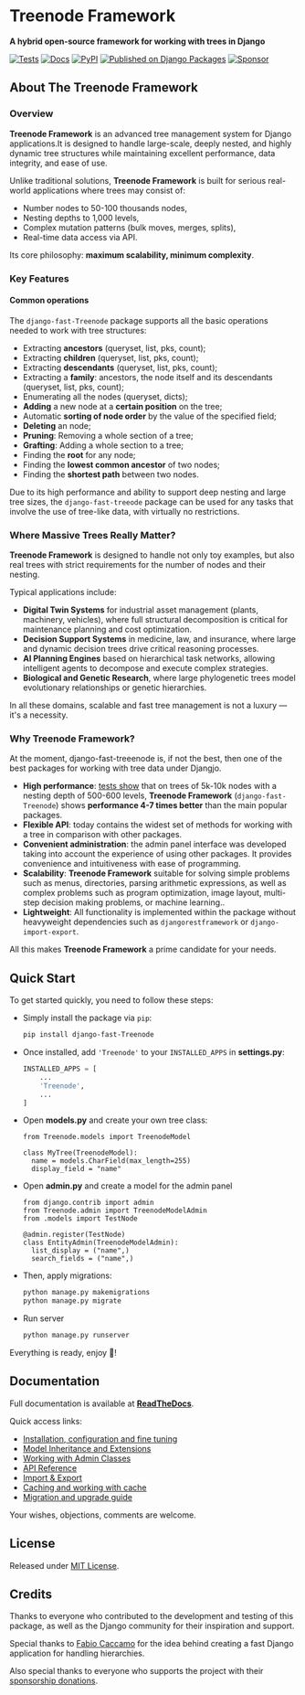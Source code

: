 # Treenode Framework
**A hybrid open-source framework for working with trees in Django**

[![Tests](https://github.com/TimurKady/django-fast-Treenode/actions/workflows/test.yaml/badge.svg?branch=main)](https://github.com/TimurKady/django-fast-Treenode/actions/workflows/test.yaml)
[![Docs](https://readthedocs.org/projects/django-fast-Treenode/badge/?version=latest)](https://django-fast-Treenode.readthedocs.io/)
[![PyPI](https://img.shields.io/pypi/v/django-fast-Treenode.svg)](https://pypi.org/project/django-fast-Treenode/)
[![Published on Django Packages](https://img.shields.io/badge/Published%20on-Django%20Packages-0c3c26)](https://djangopackages.org/packages/p/django-fast-Treenode/)
[![Sponsor](https://img.shields.io/github/sponsors/TimurKady)](https://github.com/sponsors/TimurKady)

## About The Treenode Framework
### Overview

**Treenode Framework** is an advanced tree management system for Django applications.It is designed to handle large-scale, deeply nested, and highly dynamic tree structures while maintaining excellent performance, data integrity, and ease of use.

Unlike traditional solutions, **Treenode Framework** is built for serious real-world applications where trees may consist of:

- Number nodes to 50-100 thousands nodes,
- Nesting depths to 1,000 levels,
- Complex mutation patterns (bulk moves, merges, splits),
- Real-time data access via API.

Its core philosophy: **maximum scalability, minimum complexity**.

### Key Features
#### Common operations
The `django-fast-Treenode` package supports all the basic operations needed to work with tree structures:

- Extracting **ancestors** (queryset, list, pks, count);
- Extracting **children** (queryset, list, pks, count);
- Extracting **descendants** (queryset, list, pks, count);
- Extracting a **family**: ancestors, the node itself and its descendants (queryset, list, pks, count);
- Enumerating all the nodes (queryset, dicts);
- **Adding** a new node at a **certain position** on the tree;
- Automatic **sorting of node order** by the value of the specified field;
- **Deleting** an node;
- **Pruning**: Removing a whole section of a tree;
- **Grafting**: Adding a whole section to a tree;
- Finding the **root** for any node;
- Finding the **lowest common ancestor** of two nodes;
- Finding the **shortest path** between two nodes.

Due to its high performance and ability to support deep nesting and large tree sizes, the `django-fast-treeode` package can be used for any tasks that involve the use of tree-like data, with virtually no restrictions.

### Where Massive Trees Really Matter?

**Treenode Framework** is designed to handle not only toy examples, but also real trees with strict requirements for the number of nodes and their nesting.

Typical applications include:

- **Digital Twin Systems** for industrial asset management (plants, machinery, vehicles), where full structural decomposition is critical for maintenance planning and cost optimization.
- **Decision Support Systems** in medicine, law, and insurance, where large and dynamic decision trees drive critical reasoning processes.
- **AI Planning Engines** based on hierarchical task networks, allowing intelligent agents to decompose and execute complex strategies.
- **Biological and Genetic Research**, where large phylogenetic trees model evolutionary relationships or genetic hierarchies.

In all these domains, scalable and fast tree management is not a luxury — it's a necessity.

### Why Treenode Framework?
At the moment, django-fast-treeenode is, if not the best, then one of the best packages for working with tree data under Djangjo.

- **High performance**: [tests show](docs/about.md#benchmark-tests) that on trees of 5k-10k nodes with a nesting depth of 500-600 levels, **Treenode Framework** (`django-fast-Treenode`) shows **performance 4-7 times better** than the main popular packages.
- **Flexible API**: today contains the widest set of methods for working with a tree in comparison with other packages.
- **Convenient administration**: the admin panel interface was developed taking into account the experience of using other packages. It provides convenience and intuitiveness with ease of programming.
- **Scalability**: **Treenode Framework** suitable for solving simple problems such as menus, directories, parsing arithmetic expressions, as well as complex problems such as program optimization, image layout, multi-step decision making problems, or machine learning..
- **Lightweight**: All functionality is implemented within the package without heavyweight dependencies such as `djangorestframework` or `django-import-export`.

All this makes **Treenode Framework** a prime candidate for your needs.

## Quick Start
To get started quickly, you need to follow these steps:

- Simply install the package via `pip`:
  ```sh
  pip install django-fast-Treenode
  ```
- Once installed, add `'Treenode'` to your `INSTALLED_APPS` in **settings.py**:
  ```python {title="settings.py"}
  INSTALLED_APPS = [
      ...
      'Treenode',
      ...
  ]
  ```

- Open **models.py** and create your own tree class:
  ```
  from Treenode.models import TreenodeModel

  class MyTree(TreenodeModel):
    name = models.CharField(max_length=255)
    display_field = "name"
  ```

- Open **admin.py** and create a model for the admin panel
  ```
  from django.contrib import admin
  from Treenode.admin import TreenodeModelAdmin
  from .models import TestNode

  @admin.register(TestNode)
  class EntityAdmin(TreenodeModelAdmin):
    list_display = ("name",)
    search_fields = ("name",)
  ```

- Then, apply migrations:
  ```sh
  python manage.py makemigrations
  python manage.py migrate
  ```

- Run server
  ```sh
  python manage.py runserver
  ```

Everything is ready, enjoy 🎉!

## Documentation
Full documentation is available at **[ReadTheDocs](https://django-fast-Treenode.readthedocs.io/)**.

Quick access links:
* [Installation, configuration and fine tuning](https://django-fast-Treenode.readthedocs.io/installation/)
* [Model Inheritance and Extensions](https://django-fast-Treenode.readthedocs.io/models/)
* [Working with Admin Classes](https://django-fast-Treenode.readthedocs.io/admin/)
* [API Reference](https://django-fast-Treenode.readthedocs.io/api/)
* [Import & Export](https://django-fast-Treenode.readthedocs.io/import_export/)
* [Caching and working with cache](https://django-fast-Treenode.readthedocs.io/cache/)
* [Migration and upgrade guide](https://django-fast-Treenode.readthedocs.io/migration/)

Your wishes, objections, comments are welcome.

## License
Released under [MIT License](https://github.com/TimurKady/django-fast-Treenode/blob/main/LICENSE).

## Credits
Thanks to everyone who contributed to the development and testing of this package, as well as the Django community for their inspiration and support. 

Special thanks to [Fabio Caccamo](https://github.com/fabiocaccamo) for the idea behind creating a fast Django application for handling hierarchies.

Also special thanks to everyone who supports the project with their [sponsorship donations](https://github.com/sponsors/TimurKady).
